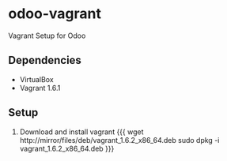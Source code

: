 odoo-vagrant
============

Vagrant Setup for Odoo

Dependencies
------------

* VirtualBox
* Vagrant 1.6.1

Setup
-----

1. Download and install vagrant
   {{{
wget http://mirror/files/deb/vagrant_1.6.2_x86_64.deb
sudo dpkg -i vagrant_1.6.2_x86_64.deb
}}}